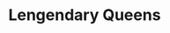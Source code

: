 ---
pid: mx229
title: Lengendary Queens
location_transcription: Malcolm X
coordinates: "[-75.225494216417, 39.952582688456]"
zipcode: '19151'
gen_neighborhood: West Philadelphia
neighborhood: Overbrook,Overbrook Farms,Overbrook Park
outside_phl: 
age: '13'
age_range: 13-19
instagram: 
image_file_name: mx_224.jpg
proposal_transcription: |-
  Legendary Queens
  Fav Dancers!

  Jada
  Coco
  Mira
  Logan
  Lima
  Niyah
  Sarah
topic: Women
topic_summary: 0, 0, 0
type: Other No Form
keywords_other: Dance
credit: 
image_labels: 
twitter: 
facebook: 
permalink: "/monuments/mx229/"
layout: item-page
---